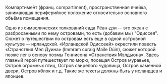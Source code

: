 Компартиме́нт (франц. compartiment), пространственная ячейка, занимающая периферийное положение относительно основного объёма помещения. 

Одно из символических толкований сада Рёан-дзи -- это океан с разбросанными по нему островами, то есть (добавим мы) "Одиссея". Сюжет о путешествии по островам есть еще в одной островной культуре -- ирландской. «Ирландской Одиссеей» окрестили повесть «Странствия Мэл Дуина» (Immram curaig Maíle Dúin), сюжет которой позже лег в основу поэмы Теннисона «Странствия Мэлдьюна». Здесь главный герой путешествует по морю, посещая Остров муравьев, Остров огромных птиц, Остров свирепого чудовища, Остров каменной двери, Остров яблок и т.д. Такие же тексты должны быть у исландцев и японцев.
